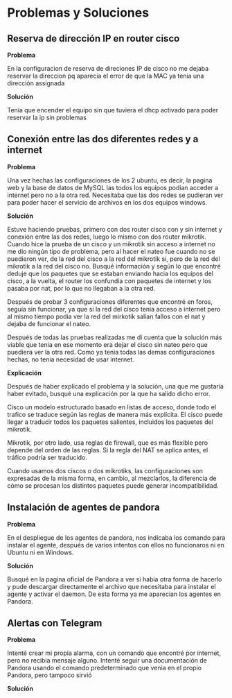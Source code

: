 # Problemas y Soluciones

## Reserva de dirección IP en router cisco

**Problema**

En la configuracion de reserva de direciones IP de cisco no me dejaba reservar la direccion pq aparecia el error de que la MAC ya tenia una dirección assignada

**Solución**

Tenia que encender el equipo sin que tuviera el dhcp activado para poder reservar la ip sin problemas



## Conexión entre las dos diferentes redes y a internet

**Problema**

Una vez hechas las configuraciones de los 2 ubuntu, es decir, la pagina web y la base de datos de MySQL las todos los equipos podian acceder a internet pero no a la otra red. Necesitaba que las dos redes se pudieran ver para poder hacer el servicio de archivos en los dos equipos windows.

**Solución**

Estuve haciendo pruebas, primero con dos router cisco con y sin internet y conexión entre las dos redes, luego lo mismo con dos router mikrotik. Cuando hice la prueba de un cisco y un mikrotik sin acceso a internet no me dio ningún tipo de problema, pero al hacer el nateo fue cuando no se puedieron ver, de la red del cisco a la red del mikrotik si, pero de la red del mikrotik a la red del cisco no.
Busqué información y según lo que encontré deduje que los paquetes que se estaban enviando hacia los equipos del cisco, a la vuelta, el router los confundia con paquetes de internet y los pasaba por nat, por lo que no llegaban a la otra red.

Después de probar 3 configuraciones diferentes que encontré en foros, seguía sin funcionar, ya que si la red del cisco tenia acceso a internet pero al mismo tiempo podia ver la red del mirkotik salían fallos con el nat y dejaba de funcionar el nateo.

Después de todas las pruebas realizadas me di cuenta que la solución más viable que tenia en ese momento era dejar el cisco sin nateo pero que puediera ver la otra red. Como ya tenia todas las demas configuraciones hechas, no tenia necesidad de usar internet.

**Explicación**

Después de haber explicado el problema y la solución, una que me gustaría haber evitado, busqué una explicación por la que ha salido dicho error.

Cisco un modelo estructurado basado en listas de acceso, donde todo el trafico se traduce según las reglas  de manera más explícita. El cisco puede llegar a traducir todos los paquetes salientes, incluidos los paquetes del mikrotik.

Mikrotik, por otro lado, usa reglas de firewall, que es más flexible pero depende del orden de las reglas. Si la regla del NAT se aplica antes, el tráfico podría ser traducido.

Cuando usamos dos ciscos o dos mikrotiks, las configuraciones son expresadas de la misma forma, en cambio, al mezclarlos, la diferencia de cómo se procesan los distintos paquetes puede generar incompatibilidad.

## Instalación de agentes de pandora

**Problema**

En el despliegue de los agentes de pandora, nos indicaba los comando para instalar el agente, después de varios intentos con ellos no funcionaros ni en Ubuntu ni en Windows.

**Solución**

Busqué en la pagina oficial de Pandora a ver si habia otra forma de hacerlo y pude descargar directamente el archivo que necesitaba para instalar el agente y activar el daemon. De esta forma ya me aparecian los agentes en Pandora.


## Alertas con Telegram
**Problema**

Intenté crear mi propia alarma, con un comando que encontré por internet, pero no recibia mensaje alguno.
Intenté seguir una documentación de Pandora usando el comando predeterminado que venia en el propio Pandora, pero tampoco sirvió

**Solución**
























